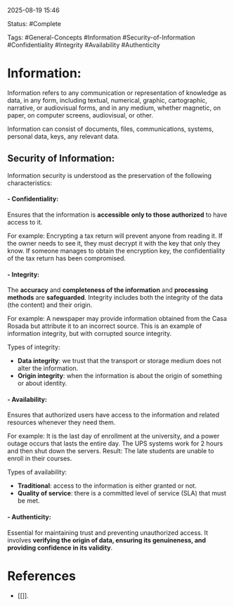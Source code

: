 
2025-08-19 15:46

Status: #Complete 

Tags: #General-Concepts #Information #Security-of-Information #Confidentiality #Integrity #Availability #Authenticity

# Information:

Information refers to any communication or representation of knowledge as data, in any form, including textual, numerical, graphic, cartographic, narrative, or audiovisual forms, and in any medium, whether magnetic, on paper, on computer screens, audiovisual, or other.

Information can consist of documents, files, communications, systems, personal data, keys, any relevant data.

## Security of Information:

Information security is understood as the preservation of the following characteristics:

#### - Confidentiality:

Ensures that the information is **accessible** **only to those authorized** to have access to it.

For example: Encrypting a tax return will prevent anyone from reading it. If the owner needs to see it, they must decrypt it with the key that only they know. If someone manages to obtain the encryption key, the confidentiality of the tax return has been compromised.

#### - Integrity:

The **accuracy** and **completeness of the information** and **processing methods** are **safeguarded**. Integrity includes both the integrity of the data (the content) and their origin.  

For example: A newspaper may provide information obtained from the Casa Rosada but attribute it to an incorrect source. This is an example of information integrity, but with corrupted source integrity.

Types of integrity:

- **Data integrity**: we trust that the transport or storage medium does not alter the information.
- **Origin integrity**: when the information is about the origin of something or about identity.

#### - Availability:

Ensures that authorized users have access to the information and related resources whenever they need them.

For example: It is the last day of enrollment at the university, and a power outage occurs that lasts the entire day. The UPS systems work for 2 hours and then shut down the servers. Result: The late students are unable to enroll in their courses.

Types of availability:

- **Traditional**: access to the information is either granted or not.  
- **Quality of service**: there is a committed level of service (SLA) that must be met.

#### - Authenticity:

Essential for maintaining trust and preventing unauthorized access. It involves **verifying the origin of data, ensuring its genuineness, and providing confidence in its validity**.

# References

- [[]].
